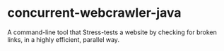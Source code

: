 # concurrent-webcrawler-java

 A command-line tool that Stress-tests a website by checking for broken links, in a highly efficient, parallel way.
